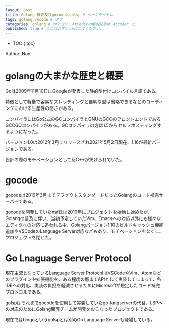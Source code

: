 ```yaml
---
layout: post
title: Golang 概要及びgocodeとgolsp # ページタイトル
tags: golang vscode # タグ
categories: golang # カテゴリ. AtCoderの解説記事は atcoder で.
published: true # ここは必ずtrueにしてください.
---
```



* TOC
{:toc}

Author: Non　<!-- 自分の名前 -->

<!-- ↓↓↓↓↓ 記事内容 ↓↓↓↓↓ -->

# golangの大まかな歴史と概要

Goは2009年11月10日にGoogleが発表した静的型付けコンパイル言語である。

特徴として軽量で容易なスレッディングと自明な型は省略できるなどのコーディングにおける生産性の高さがある。

コンパイラにはGo公式のGCコンパイラとGNUのGCCのフロントエンドであるGCCGOコンパイラがある。GCコンパイラの方は1.5からセルフホスティングするようになった。

バージョン1.0は2012年3月にリリースされ2021年5月2日現在、1.16が最新バージョンである。

設計の際のモチベーションとして反C++が掲げられていた。

# gocode

gocodeは2019年3月までデファクトスタンダードだったGolangのコード補完サーバーである。

gocodeを開発していたnsf氏は2010年にプロジェクトを始動し始めたが、Golangの普及に伴い、当初予定していたVim、Emacsへの対応以外にも様々なエディタへの対応に追われる中、Golangバージョン1.10のビルドキャッシュ機能追加やVSCodeのLanguage Server対応などもあり、モチベーションをなくし、プロジェクトを閉じた。

# Go Lnaguage Server Protocol

現在主流となっているLanguage Server ProtocolはVSCodeやVim、Atomなどのプラグインや拡張機能を、ある程度の層までAPIとして実装してしまって、各IDEへの対応、実装の負担を軽減させるためにMicrosoftが規定したコード補完プロトコルである。

golspはそれまでgocodeを使用して実装していたgo-langserverの代替、LSPへの対応のためにGolang開発チームが開発をおこなったプロジェクトである。

現在ではbingoというgolspとは別のGo Language Serverも登場している。


[foobarpiyopiyo]:{{"/foo/bar/piyo/piyo"|prepend:site.url}}

